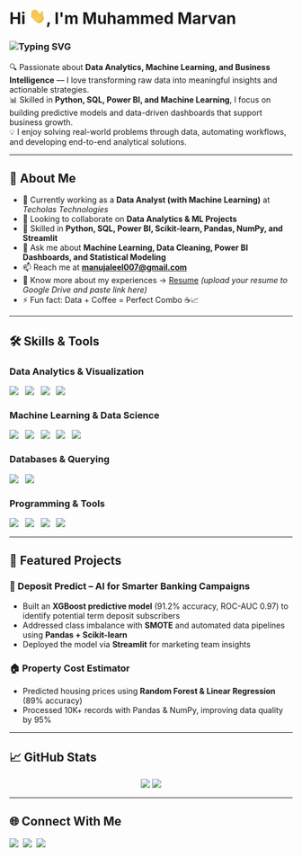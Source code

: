 # Hi <img src="https://github.com/ABSphreak/ABSphreak/blob/master/gifs/Hi.gif" width="30px">, I'm Muhammed Marvan  
### ![Typing SVG](https://readme-typing-svg.herokuapp.com?font=Fira+Code&size=28&duration=3000&pause=1000&color=00C7A9&width=500&lines=Data+Analyst;Machine+Learning+Enthusiast;Data+Driven+Problem+Solver)

🔍 Passionate about **Data Analytics, Machine Learning, and Business Intelligence** — I love transforming raw data into meaningful insights and actionable strategies.  
📊 Skilled in **Python, SQL, Power BI, and Machine Learning**, I focus on building predictive models and data-driven dashboards that support business growth.  
💡 I enjoy solving real-world problems through data, automating workflows, and developing end-to-end analytical solutions.  

---

## 🌟 About Me  

- 🔭 Currently working as a **Data Analyst (with Machine Learning)** at *Techolas Technologies*  
- 👯 Looking to collaborate on **Data Analytics & ML Projects**  
- 🌱 Skilled in **Python, SQL, Power BI, Scikit-learn, Pandas, NumPy, and Streamlit**  
- 💬 Ask me about **Machine Learning, Data Cleaning, Power BI Dashboards, and Statistical Modeling**  
- 📫 Reach me at **manujaleel007@gmail.com**  
- 📄 Know more about my experiences → [Resume](#) *(upload your resume to Google Drive and paste link here)*  
- ⚡ Fun fact: Data + Coffee = Perfect Combo ☕📈  

---

## 🛠️ Skills & Tools  

### Data Analytics & Visualization  
<p>
  <img src="https://skillicons.dev/icons?i=python" /> &nbsp;
  <img src="https://skillicons.dev/icons?i=powerbi" /> &nbsp;
  <img src="https://skillicons.dev/icons?i=excel" /> &nbsp;
  <img src="https://skillicons.dev/icons?i=tableau" /> &nbsp;
</p>

### Machine Learning & Data Science  
<p>
  <img src="https://skillicons.dev/icons?i=sklearn" /> &nbsp;
  <img src="https://skillicons.dev/icons?i=pandas" /> &nbsp;
  <img src="https://skillicons.dev/icons?i=numpy" /> &nbsp;
  <img src="https://skillicons.dev/icons?i=matplotlib" /> &nbsp;
  <img src="https://skillicons.dev/icons?i=streamlit" /> &nbsp;
</p>

### Databases & Querying  
<p>
  <img src="https://skillicons.dev/icons?i=mysql" /> &nbsp;
  <img src="https://skillicons.dev/icons?i=postgresql" /> &nbsp;
</p>

### Programming & Tools  
<p>
  <img src="https://skillicons.dev/icons?i=git" /> &nbsp;
  <img src="https://skillicons.dev/icons?i=github" /> &nbsp;
  <img src="https://skillicons.dev/icons?i=vscode" /> &nbsp;
  <img src="https://skillicons.dev/icons?i=linux" />
</p>

---

## 🚀 Featured Projects  

### 🧠 Deposit Predict – AI for Smarter Banking Campaigns  
- Built an **XGBoost predictive model** (91.2% accuracy, ROC-AUC 0.97) to identify potential term deposit subscribers  
- Addressed class imbalance with **SMOTE** and automated data pipelines using **Pandas + Scikit-learn**  
- Deployed the model via **Streamlit** for marketing team insights  

### 🏠 Property Cost Estimator  
- Predicted housing prices using **Random Forest & Linear Regression** (89% accuracy)  
- Processed 10K+ records with Pandas & NumPy, improving data quality by 95%  

---

## 📈 GitHub Stats  

<p align="center">
  <img src="https://github-readme-stats.vercel.app/api?username=YOUR_GITHUB_USERNAME&show_icons=true&theme=radical" height="150"/>
  <img src="https://github-readme-stats.vercel.app/api/top-langs/?username=YOUR_GITHUB_USERNAME&layout=compact&theme=radical" height="150"/>
</p>

---

## 🌐 Connect With Me  

<p>
  <a href="https://www.linkedin.com/in/muhdmarvan" target="_blank"><img src="https://skillicons.dev/icons?i=linkedin" /></a>&nbsp;
  <a href="https://github.com/YOUR_GITHUB_USERNAME" target="_blank"><img src="https://skillicons.dev/icons?i=github" /></a>&nbsp;
  <a href="mailto:manujaleel007@gmail.com" target="_blank"><img src="https://skillicons.dev/icons?i=gmail" /></a>
</p>
